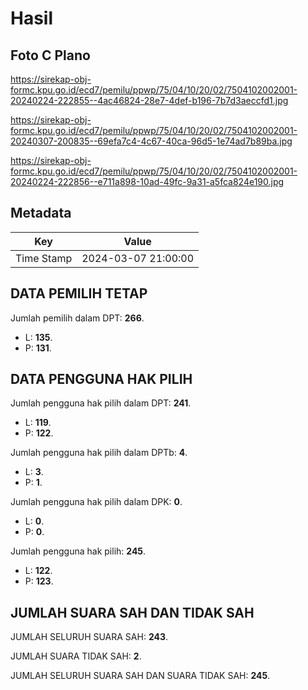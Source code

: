 # Hasil

## Foto C Plano

https://sirekap-obj-formc.kpu.go.id/ecd7/pemilu/ppwp/75/04/10/20/02/7504102002001-20240224-222855--4ac46824-28e7-4def-b196-7b7d3aeccfd1.jpg

https://sirekap-obj-formc.kpu.go.id/ecd7/pemilu/ppwp/75/04/10/20/02/7504102002001-20240307-200835--69efa7c4-4c67-40ca-96d5-1e74ad7b89ba.jpg

https://sirekap-obj-formc.kpu.go.id/ecd7/pemilu/ppwp/75/04/10/20/02/7504102002001-20240224-222856--e711a898-10ad-49fc-9a31-a5fca824e190.jpg


## Metadata

| Key        | Value               |
| ---------- | ------------------- |
| Time Stamp | 2024-03-07 21:00:00 |


## DATA PEMILIH TETAP

Jumlah pemilih dalam DPT: **266**.
 * L: **135**.
 * P: **131**.

## DATA PENGGUNA HAK PILIH

Jumlah pengguna hak pilih dalam DPT: **241**.
 * L: **119**.
 * P: **122**.

Jumlah pengguna hak pilih dalam DPTb: **4**.
 * L: **3**.
 * P: **1**.

Jumlah pengguna hak pilih dalam DPK: **0**.
 * L: **0**.
 * P: **0**.

Jumlah pengguna hak pilih: **245**.
 * L: **122**.
 * P: **123**.

## JUMLAH SUARA SAH DAN TIDAK SAH

JUMLAH SELURUH SUARA SAH: **243**.

JUMLAH SUARA TIDAK SAH: **2**.

JUMLAH SELURUH SUARA SAH DAN SUARA TIDAK SAH: **245**.


